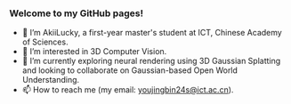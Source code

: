 ### Welcome to my GitHub pages!

- 👋 I’m AkiiLucky, a first-year master's student at ICT, Chinese Academy of Sciences.
- 👀 I’m interested in 3D Computer Vision.
- 🌱 I’m currently exploring neural rendering using 3D Gaussian Splatting and looking to collaborate on Gaussian-based Open World Understanding.
- 📫 How to reach me (my email: youjingbin24s@ict.ac.cn).

<!---
AkiiLucky/AkiiLucky is a ✨ special ✨ repository because its `README.md` (this file) appears on your GitHub profile.
You can click the Preview link to take a look at your changes.
--->
